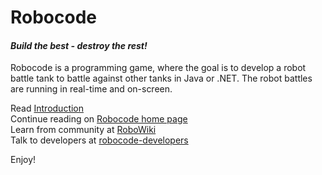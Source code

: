 # Robocode
#### *Build the best - destroy the rest!*

Robocode is a programming game, where the goal is to develop a robot battle tank to battle against other tanks in Java or .NET. The robot battles are running in real-time and on-screen.
  
Read [Introduction](https://robocode.sourceforge.io/docs/ReadMe.html)  
Continue reading on [Robocode home page](https://robocode.sourceforge.io/)  
Learn from community at [RoboWiki](https://robowiki.net/)  
Talk to developers at [robocode-developers](http://groups.google.com/group/robocode-developers)  

Enjoy!
